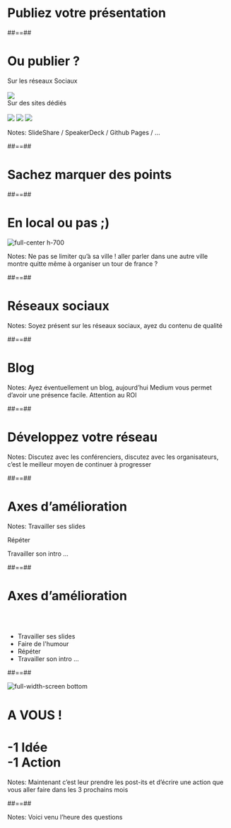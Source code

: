 <!-- .slide: data-background="./assets/images/g3a864e7b0c_0_440.png"-->


# Publiez votre présentation
<!-- .element: class="bandeau" -->

##==##

# Ou publier ?


<div class="flex-row">
    <div class="mid-size">
        <span>Sur les réseaux Sociaux</span><br><br>
        <img class="w-600" src="./assets/images/g3a864e7b0c_0_448.png">
    </div>
    <div class="mid-size">
        <span>Sur des sites dédiés</span>
        <br><br>
        <div class="flex-row">
            <img class="w-300" src="./assets/images/g3a864e7b0c_0_451.png">
            <img class="w-300" src="./assets/images/g3a864e7b0c_0_452.png">
            <img class="w-300" src="./assets/images/g3a864e7b0c_0_453.png">
        </div>
    </div>
</div>




Notes:
SlideShare / SpeakerDeck / Github Pages / ...



##==##
<!-- .slide: data-background="./assets/images/g3e3083f2f8_0_3.png"-->

# Sachez marquer des points
<!-- .element: class="bandeau" -->


##==##
<!-- .slide:-->

# En local ou pas ;)


![full-center h-700](./assets/images/g3e3083f2f8_0_8.png)

Notes:
Ne pas se limiter qu’à sa ville ! aller parler dans une autre ville montre quitte même à organiser un tour de france ?



##==##
<!-- .slide: data-background="./assets/images/g3e3083f2f8_0_16.png"-->

# Réseaux sociaux
<!-- .element: class="bandeau" -->



Notes:
Soyez présent sur les réseaux sociaux, ayez du contenu de qualité



##==##
<!-- .slide: data-background="./assets/images/g3e3083f2f8_1_8.png"-->

# Blog
<!-- .element: class="bandeau" -->


Notes:
Ayez éventuellement un blog, aujourd’hui Medium vous permet d’avoir une présence facile. Attention au ROI



##==##
<!-- .slide: data-background="./assets/images/g3e3083f2f8_3_0.png"-->

# Développez votre réseau
<!-- .element: class="bandeau top" -->


Notes:
Discutez avec les conférenciers, discutez avec les organisateurs, c’est le meilleur moyen de continuer à progresser



##==##
<!-- .slide: data-background="./assets/images/g3e3083f2f8_3_7.png" data-type-show="prez"-->

# Axes d’amélioration
<!-- .element: class="bandeau" -->



Notes:
Travailler ses slides

Répéter

Travailler son intro ...


##==##
<!-- .slide: data-type-show="full" -->

# Axes d’amélioration

<br><br>

* Travailler ses slides
* Faire de l'humour
* Répéter
* Travailler son intro ...



##==##
<!-- .slide: data-background="#fcec00" class="a-vous"-->

![full-width-screen bottom](./assets/images/g3d67955561_0_107.png)


# A VOUS !
<!-- .element: class="top" -->

<h1 class="fragment bandeau block">-1 Idée<br>-1 Action<br>
</h1>


Notes:
Maintenant c’est leur prendre les post-its  et d’écrire une action que vous aller faire dans les 3 prochains mois



##==##
<!-- .slide: data-background="./assets/images/g3a864e7b0c_0_454.png"-->


Notes:
Voici venu l’heure des questions



